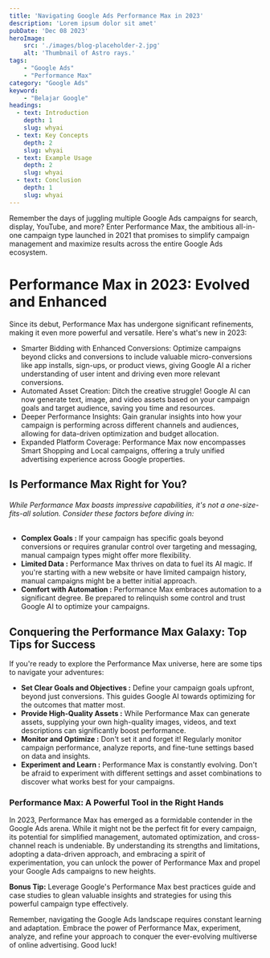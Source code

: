 ```yaml
---
title: 'Navigating Google Ads Performance Max in 2023'
description: 'Lorem ipsum dolor sit amet'
pubDate: 'Dec 08 2023'
heroImage: 
    src: './images/blog-placeholder-2.jpg'
    alt: 'Thumbnail of Astro rays.'
tags: 
    - "Google Ads"
    - "Performance Max"
category: "Google Ads"
keyword: 
    - "Belajar Google"
headings:
  - text: Introduction
    depth: 1
    slug: whyai
  - text: Key Concepts
    depth: 2
    slug: whyai
  - text: Example Usage
    depth: 2
    slug: whyai
  - text: Conclusion
    depth: 1
    slug: whyai
---
```


Remember the days of juggling multiple Google Ads campaigns for search, display, YouTube, and more? Enter Performance Max, the ambitious all-in-one campaign type launched in 2021 that promises to simplify campaign management and maximize results across the entire Google Ads ecosystem.

# Performance Max in 2023: Evolved and Enhanced

Since its debut, Performance Max has undergone significant refinements, making it even more powerful and versatile. Here's what's new in 2023:

* Smarter Bidding with Enhanced Conversions: Optimize campaigns beyond clicks and conversions to include valuable micro-conversions like app installs, sign-ups, or product views, giving Google AI a richer understanding of user intent and driving even more relevant conversions.
* Automated Asset Creation: Ditch the creative struggle! Google AI can now generate text, image, and video assets based on your campaign goals and target audience, saving you time and resources.
* Deeper Performance Insights: Gain granular insights into how your campaign is performing across different channels and audiences, allowing for data-driven optimization and budget allocation.
* Expanded Platform Coverage: Performance Max now encompasses Smart Shopping and Local campaigns, offering a truly unified advertising experience across Google properties.

## Is Performance Max Right for You?

###### While Performance Max boasts impressive capabilities, it's not a one-size-fits-all solution. Consider these factors before diving in:

* **Complex Goals :** 
If your campaign has specific goals beyond conversions or requires granular control over targeting and messaging, manual campaign types might offer more flexibility.
* **Limited Data :** Performance Max thrives on data to fuel its AI magic. If you're starting with a new website or have limited campaign history, manual campaigns might be a better initial approach.
* **Comfort with Automation :** Performance Max embraces automation to a significant degree. Be prepared to relinquish some control and trust Google AI to optimize your campaigns.

## Conquering the Performance Max Galaxy: Top Tips for Success
If you're ready to explore the Performance Max universe, here are some tips to navigate your adventures:

* **Set Clear Goals and Objectives :** Define your campaign goals upfront, beyond just conversions. This guides Google AI towards optimizing for the outcomes that matter most.
* **Provide High-Quality Assets :** While Performance Max can generate assets, supplying your own high-quality images, videos, and text descriptions can significantly boost performance.
* **Monitor and Optimize :** Don't set it and forget it! Regularly monitor campaign performance, analyze reports, and fine-tune settings based on data and insights.
* **Experiment and Learn :** Performance Max is constantly evolving. Don't be afraid to experiment with different settings and asset combinations to discover what works best for your campaigns.

### Performance Max: A Powerful Tool in the Right Hands

In 2023, Performance Max has emerged as a formidable contender in the Google Ads arena. While it might not be the perfect fit for every campaign, its potential for simplified management, automated optimization, and cross-channel reach is undeniable. By understanding its strengths and limitations, adopting a data-driven approach, and embracing a spirit of experimentation, you can unlock the power of Performance Max and propel your Google Ads campaigns to new heights.

**Bonus Tip:** Leverage Google's Performance Max best practices guide and case studies to glean valuable insights and strategies for using this powerful campaign type effectively.

Remember, navigating the Google Ads landscape requires constant learning and adaptation. Embrace the power of Performance Max, experiment, analyze, and refine your approach to conquer the ever-evolving multiverse of online advertising. Good luck!